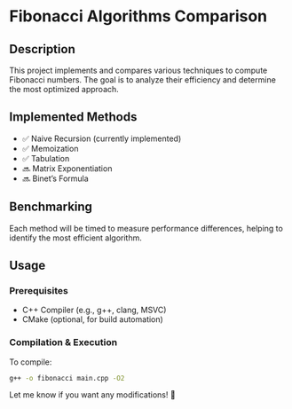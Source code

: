# Fibonacci Algorithms Comparison

## Description
This project implements and compares various techniques to compute Fibonacci numbers. The goal is to analyze their efficiency and determine the most optimized approach.

## Implemented Methods
- ✅ Naive Recursion (currently implemented)  
- ✅ Memoization  
- ✅ Tabulation  
- 🔜 Matrix Exponentiation  
- 🔜 Binet’s Formula  

## Benchmarking
Each method will be timed to measure performance differences, helping to identify the most efficient algorithm.

## Usage
### Prerequisites
- C++ Compiler (e.g., g++, clang, MSVC)
- CMake (optional, for build automation)

### Compilation & Execution
To compile:
```sh
g++ -o fibonacci main.cpp -O2
```

Let me know if you want any modifications! 🚀